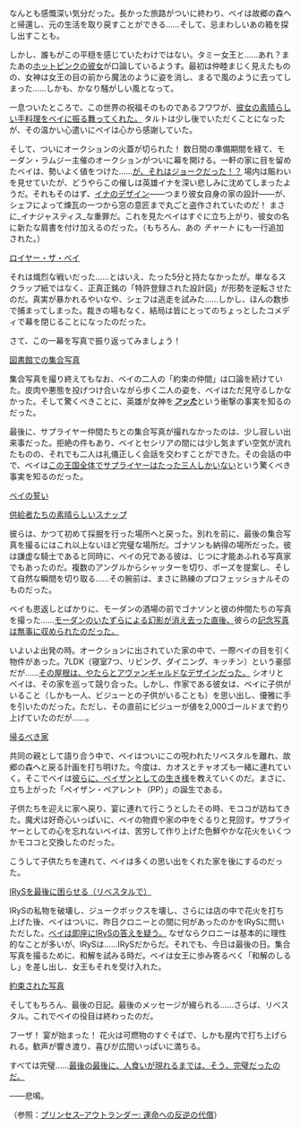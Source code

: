 <!-- title: ペイザン・ザ・ベイ -->
<!-- status: インブレッド -->

なんとも感慨深い気分だった。長かった旅路がついに終わり、ベイは故郷の森へと帰還し、元の生活を取り戻すことができる……そして、忌まわしいあの箱を探し出すことも。

しかし、誰もがこの平穏を感じていたわけではない。タミー女王と……あれ？またあの[ホットピンクの彼女](https://youtu.be/NL8O6nH1UE0?t=289)が口論しているようす。最初は仲睦まじく見えたものの、女神は女王の目の前から魔法のように姿を消し、まるで風のように去ってしまった……しかも、かなり騒がしい風となって。

一息ついたところで、この世界の祝福そのものであるフワワが、[彼女の素晴らしい手料理をベイに振る舞ってくれた。](https://youtu.be/NL8O6nH1UE0?t=390) タルトは少し後でいただくことになったが、その温かい心遣いにベイは心から感謝していた。

そして、ついにオークションの火蓋が切られた！ 数日間の準備期間を経て、モーダン・ラムジー主催のオークションがついに幕を開ける。一軒の家に目を留めたベイは、勢いよく値をつけた……[が、それはジョークだった！？](https://youtu.be/NL8O6nH1UE0?t=637) 場内は賑わいを見せていたが、どうやらこの催しは英雄イナを深い悲しみに沈めてしまったようだ。それもそのはず、[イナのデザイン](https://youtu.be/NL8O6nH1UE0?t=719)――つまり彼女自身の家の設計――が、シェフによって煉瓦の一つから窓の意匠まで丸ごと盗作されていたのだ！ まさに_イナジャスティス_な重罪だ。これを見たベイはすぐに立ち上がり、彼女の名に新たな肩書を付け加えるのだった。（もちろん、あの _チャート_ にも一行追加された。）

[ロイヤー・ザ・ベイ](#embed:https://youtu.be/NL8O6nH1UE0?t=847)

それは熾烈な戦いだった……とはいえ、たった5分と持たなかったが。単なるスクラップ紙ではなく、正真正銘の「特許登録された設計図」が形勢を逆転させたのだ。真実が暴かれるやいなや、シェフは逃走を試みた……しかし、ほんの数歩で捕まってしまった。裁きの場もなく、結局は皆にとってのちょっとしたコメディで幕を閉じることになったのだった。

さて、この一幕を写真で振り返ってみましょう！

[図書館での集合写真](#embed:https://youtu.be/NL8O6nH1UE0?t=1190)

集合写真を撮り終えてもなお、ベイの二人の「約束の仲間」は口論を続けていた。皮肉や悪態を投げつけ合いながら歩く二人の姿を、ベイはただ見守るしかなかった。そして驚くべきことに、英雄が女神を[**_フッた_**](https://youtu.be/NL8O6nH1UE0?t=1370)という衝撃の事実を知るのだった。

最後に、サプライヤー仲間たちとの集合写真が撮れなかったのは、少し寂しい出来事だった。拒絶の件もあり、ベイとセシリアの間には少し気まずい空気が流れたものの、それでも二人は礼儀正しく会話を交わすことができた。その会話の中で、ベイは[この王国全体でサプライヤーはたった三人しかいない](https://youtu.be/NL8O6nH1UE0?t=1413)という驚くべき事実を知るのだった。

[ベイの誓い](#embed:https://youtu.be/NL8O6nH1UE0?t=1497)

[供給者たちの素晴らしいスナップ](#embed:https://youtu.be/IWNcqsQxuWo?t=5380)

彼らは、かつて初めて採掘を行った場所へと戻った。別れを前に、最後の集合写真を撮るにはこれ以上ないほど完璧な場所だ。ゴナソンも納得の場所だった。彼は謙虚な騎士であると同時に、ベイの兄である彼は、じつに才能あふれる写真家でもあったのだ。複数のアングルからシャッターを切り、ポーズを提案し、そして自然な瞬間を切り取る……その腕前は、まさに熟練のプロフェッショナルそのものだった。

ベイも恩返しとばかりに、モーダンの酒場の前でゴナソンと彼の仲間たちの写真を撮った……[モーダンのいたずらによる幻影が消え去った直後、](https://youtu.be/NL8O6nH1UE0?t=1921)彼らの[記念写真は無事に収められたのだった。](https://youtu.be/NL8O6nH1UE0?t=2097)

いよいよ出発の時。オークションに出されていた家の中で、一際ベイの目を引く物件があった。7LDK（寝室7つ、リビング、ダイニング、キッチン）という豪邸だが……[その屋根は、やたらとアヴァンギャルドなデザインだった。](https://youtu.be/NL8O6nH1UE0?t=2234) シオリとベイは、その家を巡って競り合った。しかし、作家である彼女は、ベイに子供がいること（しかも一人、ビジューとの子供がいることも）を思い出し、優雅に手を引いたのだった。ただし、その直前にビジューが値を2,000ゴールドまで釣り上げていたのだが……。

[帰るべき家](#embed:https://youtu.be/NL8O6nH1UE0?t=2357)

共同の親として語り合う中で、ベイはついにこの呪われたリベスタルを離れ、故郷の森へと戻る計画を打ち明けた。今度は、カオスとチャオズも一緒に連れていく。そこでベイは[彼らに、ペイザンとしての生き様](https://youtu.be/NL8O6nH1UE0?t=2484)を教えていくのだ。まさに、立ち上がった「ペイザン・ペアレント（PP）」の誕生である。

子供たちを迎えに家へ戻り、宴に連れて行こうとしたその時、モココが訪ねてきた。魔犬は好奇心いっぱいに、ベイの物資や家の中をぐるりと見回す。サプライヤーとしての心を忘れないベイは、苦労して作り上げた色鮮やかな花火をいくつかモココと交換したのだった。

こうして子供たちを連れて、ベイは多くの思い出をくれた家を後にするのだった。

[IRySを最後に困らせる（リベスタルで）](#embed:https://youtu.be/NL8O6nH1UE0?t=2838)

IRySの私物を破壊し、ジュークボックスを壊し、さらには店の中で花火を打ち上げた後、ベイはついに、昨日クロニーとの間に何があったのかをIRySに問いただした。[ベイは即座にIRySの答えを疑う。](https://youtu.be/NL8O6nH1UE0?t=2984) なぜならクロニーは基本的に理性的なことが多いが、IRySは……IRySだからだ。それでも、今日は最後の日。集合写真を撮るために、和解を試みる時だ。ベイは女王に歩み寄るべく「和解のしるし」を差し出し、女王もそれを受け入れた。

[約束された写真](#embed:https://youtu.be/NL8O6nH1UE0?t=3302)

そしてもちろん、最後の日記。最後のメッセージが綴られる……さらば、リベスタル。これでベイの役目は終わったのだ。

フーザ！ 宴が始まった！ 花火は可燃物のすぐそばで、しかも屋内で打ち上げられる。歓声が響き渡り、喜びが広間いっぱいに満ちる。

すべては完璧……[最後の最後に、人食いが現れるまでは、そう、完璧だったのだ。](https://youtu.be/NL8O6nH1UE0?t=3634)

――悲鳴。

（参照：[プリンセス–アウトランダー: 運命への反逆の代償](#edge:iphania-outlander)）